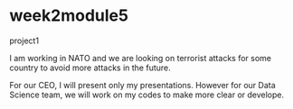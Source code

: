 # week2module5
project1

I am working in NATO and we are looking on terrorist attacks for some country to avoid more attacks in the future. 

For our CEO, I will present only my presentations. However for our Data Science team, we will work on my codes to make more clear or develope.
